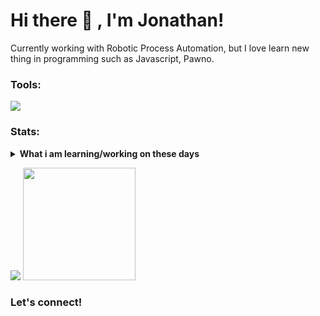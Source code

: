 # Hi there 👋 , I'm Jonathan!
Currently working with Robotic Process Automation, but I love learn new thing in programming such as Javascript, Pawno.  

### Tools:
<p>
    <img src="https://img.shields.io/badge/Text%20Editor-Visual%20Studio%20Code-blue?&logo=visual%20studio%20code&logoColor=blue" />
</p>

### Stats:
<details>
 <summary><strong>What i am learning/working on these days</strong></summary>
    - 🔭 I’m currently working on Pawn </br>
    - 🌱 I’m currently learning NodeJs, JavaScript, Python, Pawn </br>
    - 👯 I’m looking to collaborate on Automation Project, Windows Apps. </br>
    - 🤔 I’m looking for help with master of programming. hehe </br>
    - 💬 Ask me about anything.</br>
    - 📫 How to reach me: <a href="mailto:isekai2711@gmail.com">Email me!</a>  </br>
    - 😄 Pronouns: He/Him </br>
    - ⚡ Fun fact: ... </br>
</details>
<p>
    <img src="https://github-readme-stats.vercel.app/api?username=JonathanOnTop&hide=contribs,prs&show_icons=true&hide_border=true&title_color=000" />
    <img src="https://github-readme-stats.vercel.app/api/top-langs/?username=JonathanOnTop&layout=compact" height=180 />
</p>

### Let's connect!

<!--
**ZennBijiWijen/aboutme** is a ✨ _special_ ✨ repository because its `README.md` (this file) appears on your GitHub profile.

Here are some ideas to get you started:

- 🔭 I’m currently working on ...
- 🌱 I’m currently learning ...
- 👯 I’m looking to collaborate on ...
- 🤔 I’m looking for help with ...
- 💬 Ask me about ...
- 📫 How to reach me: ...
- 😄 Pronouns: ...
- ⚡ Fun fact: ...
-->
